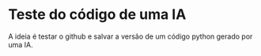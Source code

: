 # Teste do código de uma IA
 A ideia é testar o github e salvar a versão de um código python gerado por uma IA.

